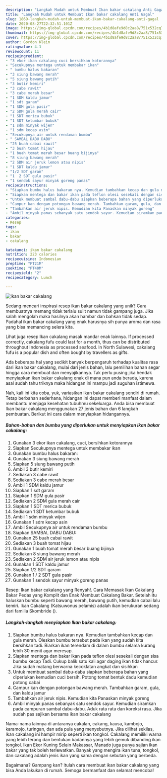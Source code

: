 ```yaml
---
description: "Langkah Mudah untuk Membuat Ikan bakar cakalang Anti Gagal"
title: "Langkah Mudah untuk Membuat Ikan bakar cakalang Anti Gagal"
slug: 1869-langkah-mudah-untuk-membuat-ikan-bakar-cakalang-anti-gagal
date: 2020-08-27T22:32:51.101Z
image: https://img-global.cpcdn.com/recipes/4b1d8afe9d8c2aa8/751x532cq70/ikan-bakar-cakalang-foto-resep-utama.jpg
thumbnail: https://img-global.cpcdn.com/recipes/4b1d8afe9d8c2aa8/751x532cq70/ikan-bakar-cakalang-foto-resep-utama.jpg
cover: https://img-global.cpcdn.com/recipes/4b1d8afe9d8c2aa8/751x532cq70/ikan-bakar-cakalang-foto-resep-utama.jpg
author: Gordon Klein
ratingvalue: 4.1
reviewcount: 11
recipeingredient:
- "3 ekor ikan cakalang cuci bersihkan kotorannya"
- "Secukupnya mentega untuk membakar ikan"
- " bumbu halus bakaran"
- "3 siung bawang merah"
- "5 siung bawang putih"
- "3 butir kemiri"
- "3 cabe rawit"
- "3 cabe merah besar"
- "1 SDM kaldu jamur"
- "1 sdt garam"
- "1 SDM gula pasir"
- "2 SDM gula merah cair"
- "1 SDT merica bubuk"
- "1 SDT ketumbar bubuk"
- "1 sdm minyak wijen"
- "1 sdm kecap asin"
- "Secukupnya air untuk rendaman bumbu"
- " SAMBAL DABU DABU"
- "25 buah cabai rawit"
- "3 buah tomat hijau"
- "1 buah tomat merah besar buang bijinya"
- "8 siung bawang merah"
- "2 SDM air jeruk lemon atau nipis"
- "1 SDT kaldu jamur"
- "1/2 SDT garam"
- "1  2 SDT gula pasir"
- "1 sendok sayur minyak goreng panas"
recipeinstructions:
- "Siapkan bumbu halus bakaran nya. Kemudian tambahkan kecap dan gula merah. Oleskan bumbu tersebut pada ikan yang sudah kita bersihkan tadi. Biarkan ikan terendam di dalam bumbu selama kurang lebih 30 menit agar meresap."
- "Siapkan mentega dan bakar ikan pada teflon olesi sesekali dengan sisa bumbu kecap Tadi. Cukup balik satu kali agar daging ikan tidak hancur. Jika sudah matang berwarna kecoklatan angkat dan sisihkan"
- "Untuk membuat sambal dabu-dabu siapkan beberapa bahan yang diperlukan kemudian cuci bersih. Potong tomat bentuk dadu kemudian potong cabai"
- "Campur kan dengan potongan bawang merah. Tambahkan garam, gula, dan kaldu jamur"
- "Tambahkan air jeruk nipis. Kemudian kita Panaskan minyak goreng"
- "Ambil minyak panas sebanyak satu sendok sayur. Kemudian siramkan pada campuran sambal dabu-dabu. Aduk rata rata dan koreksi rasa. Jika sudah pas sajikan bersama ikan bakar cakalang"
categories:
- Resep
tags:
- ikan
- bakar
- cakalang

katakunci: ikan bakar cakalang 
nutrition: 223 calories
recipecuisine: Indonesian
preptime: "PT21M"
cooktime: "PT40M"
recipeyield: "2"
recipecategory: Lunch

---
```



![Ikan bakar cakalang](https://img-global.cpcdn.com/recipes/4b1d8afe9d8c2aa8/751x532cq70/ikan-bakar-cakalang-foto-resep-utama.jpg)

Sedang mencari inspirasi resep ikan bakar cakalang yang unik? Cara membuatnya memang tidak terlalu sulit namun tidak gampang juga. Jika salah mengolah maka hasilnya akan hambar dan bahkan tidak sedap. Padahal ikan bakar cakalang yang enak harusnya sih punya aroma dan rasa yang bisa memancing selera kita.

Lihat juga resep Ikan cakalang masak mandar enak lainnya. If processed correctly, cakalang fufu could last for a month, thus can be distributed throughout Indonesia as processed seafood. In North Sulawesi, cakalang fufu is a popular dish and often bought by travellers as gifts.

Ada beberapa hal yang sedikit banyak berpengaruh terhadap kualitas rasa dari ikan bakar cakalang, mulai dari jenis bahan, lalu pemilihan bahan segar hingga cara membuat dan menyajikannya. Tak perlu pusing jika hendak menyiapkan ikan bakar cakalang enak di mana pun anda berada, karena asal sudah tahu triknya maka hidangan ini mampu jadi suguhan istimewa.


Nah, kali ini kita coba, yuk, variasikan ikan bakar cakalang sendiri di rumah. Tetap berbahan sederhana, hidangan ini dapat memberi manfaat dalam membantu menjaga kesehatan tubuhmu sekeluarga. Anda bisa membuat Ikan bakar cakalang menggunakan 27 jenis bahan dan 6 langkah pembuatan. Berikut ini cara dalam menyiapkan hidangannya.

<!--inarticleads1-->

##### Bahan-bahan dan bumbu yang diperlukan untuk menyiapkan Ikan bakar cakalang:

1. Gunakan 3 ekor ikan cakalang, cuci, bersihkan kotorannya
1. Siapkan Secukupnya mentega untuk membakar ikan
1. Gunakan  bumbu halus bakaran:
1. Gunakan 3 siung bawang merah
1. Siapkan 5 siung bawang putih
1. Ambil 3 butir kemiri
1. Sediakan 3 cabe rawit
1. Sediakan 3 cabe merah besar
1. Ambil 1 SDM kaldu jamur
1. Siapkan 1 sdt garam
1. Siapkan 1 SDM gula pasir
1. Sediakan 2 SDM gula merah cair
1. Siapkan 1 SDT merica bubuk
1. Sediakan 1 SDT ketumbar bubuk
1. Ambil 1 sdm minyak wijen
1. Gunakan 1 sdm kecap asin
1. Ambil Secukupnya air untuk rendaman bumbu
1. Siapkan  SAMBAL DABU DABU:
1. Gunakan 25 buah cabai rawit
1. Sediakan 3 buah tomat hijau
1. Gunakan 1 buah tomat merah besar buang bijinya
1. Sediakan 8 siung bawang merah
1. Sediakan 2 SDM air jeruk lemon atau nipis
1. Gunakan 1 SDT kaldu jamur
1. Siapkan 1/2 SDT garam
1. Gunakan 1 / 2 SDT gula pasir
1. Gunakan 1 sendok sayur minyak goreng panas


Resep: Ikan bakar cakalang yang Renyah!. Cara Memasak Ikan Cakalang Bakar Pedas yang Komplit dan Enak Membuat Cakalang Bakar. Setelah itu haluskan bumbu seperti bawang merah, bawang putih, kemudian cabai lalu kemiri. Ikan Cakalang (Katsuwonus pelamis) adalah ikan berukuran sedang dari familia Skombride (). 

<!--inarticleads2-->

##### Langkah-langkah menyiapkan Ikan bakar cakalang:

1. Siapkan bumbu halus bakaran nya. Kemudian tambahkan kecap dan gula merah. Oleskan bumbu tersebut pada ikan yang sudah kita bersihkan tadi. Biarkan ikan terendam di dalam bumbu selama kurang lebih 30 menit agar meresap.
1. Siapkan mentega dan bakar ikan pada teflon olesi sesekali dengan sisa bumbu kecap Tadi. Cukup balik satu kali agar daging ikan tidak hancur. Jika sudah matang berwarna kecoklatan angkat dan sisihkan
1. Untuk membuat sambal dabu-dabu siapkan beberapa bahan yang diperlukan kemudian cuci bersih. Potong tomat bentuk dadu kemudian potong cabai
1. Campur kan dengan potongan bawang merah. Tambahkan garam, gula, dan kaldu jamur
1. Tambahkan air jeruk nipis. Kemudian kita Panaskan minyak goreng
1. Ambil minyak panas sebanyak satu sendok sayur. Kemudian siramkan pada campuran sambal dabu-dabu. Aduk rata rata dan koreksi rasa. Jika sudah pas sajikan bersama ikan bakar cakalang


Nama-nama lainnya di antaranya cakalan, cakang, kausa, kambojo, karamojo, turingan, dan ada pula yang menyebutnya. Jika dilihat sekilas, Ikan cakalang ini hampir mirip seperti ikan tongkol. Cakalang memiliki warna yang lebih terang dan bentukan badannya yang lebih gemuk dibanding ikan tongkol. Ikan Ekor Kuning Selain Makassar, Manado juga punya sajian ikan bakar yang tak boleh terlewatkan. Banyak yang mengira ikan tuna, tongkol, dan cakalang adalah jenis ikan yang sama dengan sebutan yang berbeda. 

Bagaimana? Gampang kan? Itulah cara membuat ikan bakar cakalang yang bisa Anda lakukan di rumah. Semoga bermanfaat dan selamat mencoba!
